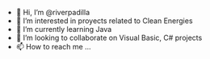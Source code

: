 - 👋 Hi, I’m @riverpadilla
- 👀 I’m interested in proyects related to Clean Energies
- 🌱 I’m currently learning Java
- 💞️ I’m looking to collaborate on Visual Basic, C# projects
- 📫 How to reach me ...

<!---
riverpadilla/riverpadilla is a ✨ special ✨ repository because its `README.md` (this file) appears on your GitHub profile.
You can click the Preview link to take a look at your changes.
--->
